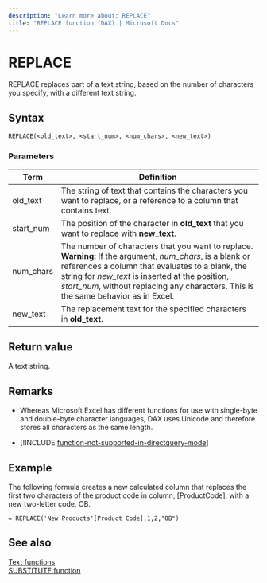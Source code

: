 ```yaml
---
description: "Learn more about: REPLACE"
title: "REPLACE function (DAX) | Microsoft Docs"
---
```

# REPLACE

REPLACE replaces part of a text string, based on the number of characters you specify, with a different text string.  
  
## Syntax  
  
```dax
REPLACE(<old_text>, <start_num>, <num_chars>, <new_text>)  
```
  
### Parameters  
  
|Term|Definition|  
|--------|--------------|  
|old_text|The string of text that contains the characters you want to replace, or a reference to a column that contains text.|  
|start_num|The position of the character in **old_text** that you want to replace with **new_text**.|  
|num_chars|The number of characters that you want to replace. **Warning:** If the argument, *num_chars*, is a blank or references a column that evaluates to a blank, the string for *new_text* is inserted at the position, *start_num*, without replacing any characters. This is the same behavior as in Excel.|  
|new_text|The replacement text for the specified characters in **old_text**.|  
  
## Return value

A text string.  
  
## Remarks

- Whereas Microsoft Excel has different functions for use with single-byte and double-byte character languages, DAX uses Unicode and therefore stores all characters as the same length.  
  
- [!INCLUDE [function-not-supported-in-directquery-mode](includes/function-not-supported-in-directquery-mode.md)]
  
## Example

The following formula creates a new calculated column that replaces the first two characters of the product code in column, [ProductCode], with a new two-letter code, OB.  
  
```dax
= REPLACE('New Products'[Product Code],1,2,"OB")  
```
  
## See also

[Text functions](text-functions-dax.md)  
[SUBSTITUTE function](substitute-function-dax.md)  
